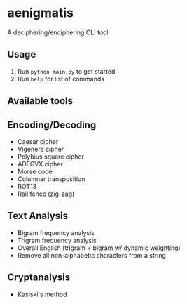 # aenigmatis
A deciphering/enciphering CLI tool

## Usage
1. Run `python main.py` to get started
2. Run `help` for list of commands

## Available tools

## Encoding/Decoding
- Caesar cipher  
- Vigenère cipher  
- Polybius square cipher  
- ADFGVX cipher  
- Morse code  
- Columnar transposition
- ROT13  
- Rail fence (zig-zag)

## Text Analysis
- Bigram frequency analysis  
- Trigram frequency analysis  
- Overall English (trigram + bigram w/ dynamic weighting)
- Remove all non-alphabetic characters from a string

## Cryptanalysis
- Kasiski's method